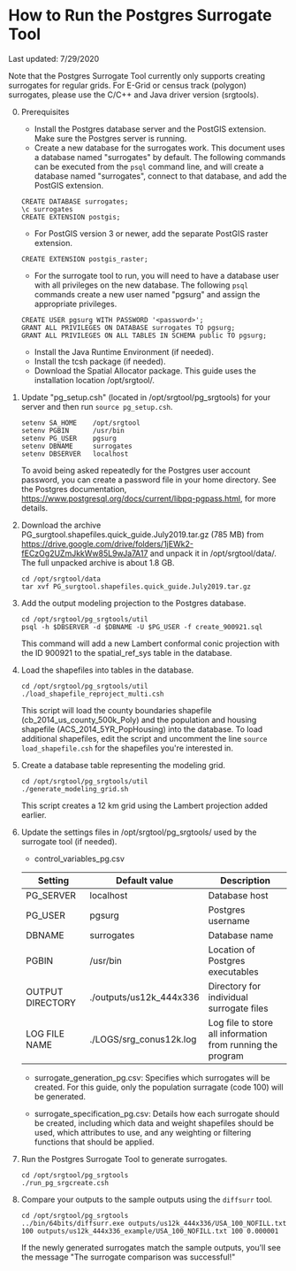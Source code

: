 # How to Run the Postgres Surrogate Tool
Last updated: 7/29/2020

Note that the Postgres Surrogate Tool currently only supports creating surrogates for regular grids. For E-Grid or census track (polygon) surrogates, please use the C/C++ and Java driver version (srgtools).

0. Prerequisites
   - Install the Postgres database server and the PostGIS extension. Make sure the Postgres server is running.
   - Create a new database for the surrogates work. This document uses a database named "surrogates" by default. The following commands can be executed from the `psql` command line, and will create a database named "surrogates", connect to that database, and add the PostGIS extension.
   ```
   CREATE DATABASE surrogates;
   \c surrogates
   CREATE EXTENSION postgis;
   ```
   - For PostGIS version 3 or newer, add the separate PostGIS raster extension.
   ```
   CREATE EXTENSION postgis_raster;
   ```

   - For the surrogate tool to run, you will need to have a database user with all privileges on the new database. The following `psql` commands create a new user named "pgsurg" and assign the appropriate privileges.
   ```
   CREATE USER pgsurg WITH PASSWORD '<password>';
   GRANT ALL PRIVILEGES ON DATABASE surrogates TO pgsurg;
   GRANT ALL PRIVILEGES ON ALL TABLES IN SCHEMA public TO pgsurg;
   ```

   - Install the Java Runtime Environment (if needed).
   - Install the tcsh package (if needed).
   - Download the Spatial Allocator package. This guide uses the installation location /opt/srgtool/.

1. Update "pg_setup.csh" (located in /opt/srgtool/pg_srgtools) for your server and then run `source pg_setup.csh`.
   ```
   setenv SA_HOME    /opt/srgtool
   setenv PGBIN      /usr/bin
   setenv PG_USER    pgsurg
   setenv DBNAME     surrogates
   setenv DBSERVER   localhost
   ```
   To avoid being asked repeatedly for the Postgres user account password, you can create a password file in your home directory. See the Postgres documentation, https://www.postgresql.org/docs/current/libpq-pgpass.html, for more details.

2. Download the archive PG_surgtool.shapefiles.quick_guide.July2019.tar.gz (785 MB) from https://drive.google.com/drive/folders/1jEWk2-fECzOg2UZmJkkWw85L9wJa7A17 and unpack it in /opt/srgtool/data/. The full unpacked archive is about 1.8 GB.
   ```
   cd /opt/srgtool/data
   tar xvf PG_surgtool.shapefiles.quick_guide.July2019.tar.gz
   ```

3. Add the output modeling projection to the Postgres database.
   ```
   cd /opt/srgtool/pg_srgtools/util
   psql -h $DBSERVER -d $DBNAME -U $PG_USER -f create_900921.sql
   ```
   This command will add a new Lambert conformal conic projection with the ID 900921 to the spatial_ref_sys table in the database.

4. Load the shapefiles into tables in the database.
   ```
   cd /opt/srgtool/pg_srgtools/util
   ./load_shapefile_reproject_multi.csh
   ```
   This script will load the county boundaries shapefile (cb_2014_us_county_500k_Poly) and the population and housing shapefile (ACS_2014_5YR_PopHousing) into the database. To load additional shapefiles, edit the script and uncomment the line `source load_shapefile.csh` for the shapefiles you're interested in.

5. Create a database table representing the modeling grid.
   ```
   cd /opt/srgtool/pg_srgtools/util
   ./generate_modeling_grid.sh
   ```
   This script creates a 12 km grid using the Lambert projection added earlier.

6. Update the settings files in /opt/srgtool/pg_srgtools/ used by the surrogate tool (if needed).
   - control_variables_pg.csv
   
   | Setting | Default value | Description |
   | - | - | - |
   | PG_SERVER | localhost | Database host |
   | PG_USER | pgsurg | Postgres username |
   | DBNAME | surrogates | Database name |
   | PGBIN | /usr/bin | Location of Postgres executables |
   | OUTPUT DIRECTORY | ./outputs/us12k_444x336 | Directory for individual surrogate files |
   | LOG FILE NAME | ./LOGS/srg_conus12k.log | Log file to store all information from running the program |

   - surrogate_generation_pg.csv: Specifies which surrogates will be created. For this guide, only the population surragate (code 100) will be generated.
   
   - surrogate_specification_pg.csv: Details how each surrogate should be created, including which data and weight shapefiles should be used, which attributes to use, and any weighting or filtering functions that should be applied.

7. Run the Postgres Surrogate Tool to generate surrogates.
   ```
   cd /opt/srgtool/pg_srgtools
   ./run_pg_srgcreate.csh
   ```

8. Compare your outputs to the sample outputs using the `diffsurr` tool.
   ```
   cd /opt/srgtool/pg_srgtools
   ../bin/64bits/diffsurr.exe outputs/us12k_444x336/USA_100_NOFILL.txt 100 outputs/us12k_444x336_example/USA_100_NOFILL.txt 100 0.000001
   ```
   If the newly generated surrogates match the sample outputs, you'll see the message "The surrogate comparison was successful!"
